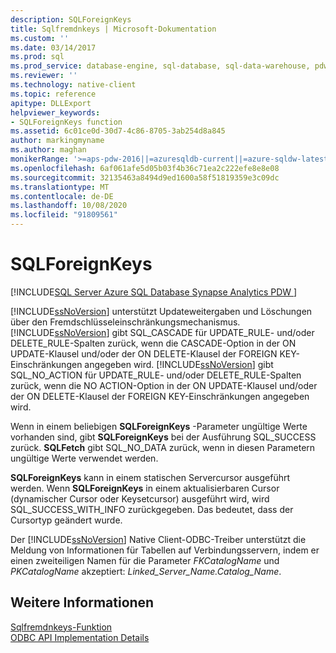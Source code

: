 ```yaml
---
description: SQLForeignKeys
title: Sqlfremdnkeys | Microsoft-Dokumentation
ms.custom: ''
ms.date: 03/14/2017
ms.prod: sql
ms.prod_service: database-engine, sql-database, sql-data-warehouse, pdw
ms.reviewer: ''
ms.technology: native-client
ms.topic: reference
apitype: DLLExport
helpviewer_keywords:
- SQLForeignKeys function
ms.assetid: 6c01ce0d-30d7-4c86-8705-3ab254d8a845
author: markingmyname
ms.author: maghan
monikerRange: '>=aps-pdw-2016||=azuresqldb-current||=azure-sqldw-latest||>=sql-server-2016||=sqlallproducts-allversions||>=sql-server-linux-2017||=azuresqldb-mi-current'
ms.openlocfilehash: 6af061afe5d05b03f4b36c71ea2c222efe8e8e08
ms.sourcegitcommit: 32135463a8494d9ed1600a58f51819359e3c09dc
ms.translationtype: MT
ms.contentlocale: de-DE
ms.lasthandoff: 10/08/2020
ms.locfileid: "91809561"
---
```

# <a name="sqlforeignkeys"></a>SQLForeignKeys
[!INCLUDE[SQL Server Azure SQL Database Synapse Analytics PDW ](../../includes/applies-to-version/sql-asdb-asdbmi-asa-pdw.md)]

  [!INCLUDE[ssNoVersion](../../includes/ssnoversion-md.md)] unterstützt Updateweitergaben und Löschungen über den Fremdschlüsseleinschränkungsmechanismus. [!INCLUDE[ssNoVersion](../../includes/ssnoversion-md.md)] gibt SQL_CASCADE für UPDATE_RULE- und/oder DELETE_RULE-Spalten zurück, wenn die CASCADE-Option in der ON UPDATE-Klausel und/oder der ON DELETE-Klausel der FOREIGN KEY-Einschränkungen angegeben wird. [!INCLUDE[ssNoVersion](../../includes/ssnoversion-md.md)] gibt SQL_NO_ACTION für UPDATE_RULE- und/oder DELETE_RULE-Spalten zurück, wenn die NO ACTION-Option in der ON UPDATE-Klausel und/oder der ON DELETE-Klausel der FOREIGN KEY-Einschränkungen angegeben wird.  
  
 Wenn in einem beliebigen **SQLForeignKeys** -Parameter ungültige Werte vorhanden sind, gibt **SQLForeignKeys** bei der Ausführung SQL_SUCCESS zurück. **SQLFetch** gibt SQL_NO_DATA zurück, wenn in diesen Parametern ungültige Werte verwendet werden.  
  
 **SQLForeignKeys** kann in einem statischen Servercursor ausgeführt werden. Wenn **SQLForeignKeys** in einem aktualisierbaren Cursor (dynamischer Cursor oder Keysetcursor) ausgeführt wird, wird SQL_SUCCESS_WITH_INFO zurückgegeben. Das bedeutet, dass der Cursortyp geändert wurde.  
  
 Der [!INCLUDE[ssNoVersion](../../includes/ssnoversion-md.md)] Native Client-ODBC-Treiber unterstützt die Meldung von Informationen für Tabellen auf Verbindungsservern, indem er einen zweiteiligen Namen für die Parameter *FKCatalogName* und *PKCatalogName* akzeptiert: *Linked_Server_Name.Catalog_Name*.  
  
## <a name="see-also"></a>Weitere Informationen  
 [Sqlfremdnkeys-Funktion](../../odbc/reference/syntax/sqlforeignkeys-function.md)   
 [ODBC API Implementation Details](../../relational-databases/native-client-odbc-api/odbc-api-implementation-details.md)  
  

